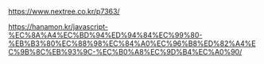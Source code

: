 https://www.nextree.co.kr/p7363/

https://hanamon.kr/javascript-%EC%8A%A4%EC%BD%94%ED%94%84%EC%99%80-%EB%B3%80%EC%88%98%EC%84%A0%EC%96%B8%ED%82%A4%EC%9B%8C%EB%93%9C-%EC%B0%A8%EC%9D%B4%EC%A0%90/
